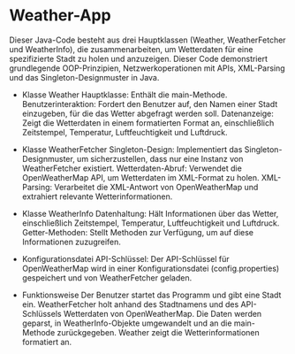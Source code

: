 # Weather-App

Dieser Java-Code besteht aus drei Hauptklassen (Weather, WeatherFetcher und WeatherInfo), die zusammenarbeiten, 
um Wetterdaten für eine spezifizierte Stadt zu holen und anzuzeigen. Dieser Code demonstriert grundlegende OOP-Prinzipien,
Netzwerkoperationen mit APIs, XML-Parsing und das Singleton-Designmuster in Java.

- Klasse Weather
Hauptklasse: Enthält die main-Methode.
Benutzerinteraktion: Fordert den Benutzer auf, den Namen einer Stadt einzugeben, für die das Wetter abgefragt werden soll.
Datenanzeige: Zeigt die Wetterdaten in einem formatierten Format an, einschließlich Zeitstempel, Temperatur, Luftfeuchtigkeit und Luftdruck.

- Klasse WeatherFetcher
Singleton-Design: Implementiert das Singleton-Designmuster, um sicherzustellen, dass nur eine Instanz von WeatherFetcher existiert.
Wetterdaten-Abruf: Verwendet die OpenWeatherMap API, um Wetterdaten im XML-Format zu holen.
XML-Parsing: Verarbeitet die XML-Antwort von OpenWeatherMap und extrahiert relevante Wetterinformationen.

- Klasse WeatherInfo
Datenhaltung: Hält Informationen über das Wetter, einschließlich Zeitstempel, Temperatur, Luftfeuchtigkeit und Luftdruck.
Getter-Methoden: Stellt Methoden zur Verfügung, um auf diese Informationen zuzugreifen.

- Konfigurationsdatei
API-Schlüssel: Der API-Schlüssel für OpenWeatherMap wird in einer Konfigurationsdatei (config.properties) gespeichert und von WeatherFetcher geladen.

- Funktionsweise
Der Benutzer startet das Programm und gibt eine Stadt ein.
WeatherFetcher holt anhand des Stadtnamens und des API-Schlüssels Wetterdaten von OpenWeatherMap.
Die Daten werden geparst, in WeatherInfo-Objekte umgewandelt und an die main-Methode zurückgegeben.
Weather zeigt die Wetterinformationen formatiert an.
